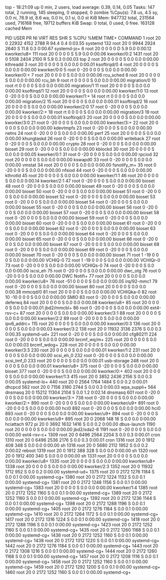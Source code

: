 top - 18:21:09 up 0 min,  2 users,  load average: 0.39, 0.14, 0.05
Tasks: 147 total,   2 running, 145 sleeping,   0 stopped,   0 zombie
%Cpu(s):  7.8 us,  4.5 sy,  0.0 ni, 78.9 id,  8.6 wa,  0.0 hi,  0.1 si,  0.0 st
KiB Mem:    947732 total,   231564 used,   716168 free,    19712 buffers
KiB Swap:        0 total,        0 used,        0 free.   163128 cached Mem

  PID USER      PR  NI    VIRT    RES    SHR S  %CPU %MEM     TIME+ COMMAND
    1 root      20   0   22932   4152   2788 R  94.4  0.4   0:03.55 systemd
  132 root      20   0    9944   2924   2640 S  11.8  0.3   0:00.67 systemd-jo+
    6 root      20   0       0      0      0 D   5.9  0.0   0:00.12 kworker/u8+
  111 root      20   0       0      0      0 S   5.9  0.0   0:00.06 kworker/0:2
 1431 root      20   0    5108   2404   2100 R   5.9  0.3   0:00.03 top
    2 root      20   0       0      0      0 S   0.0  0.0   0:00.00 kthreadd
    3 root      20   0       0      0      0 S   0.0  0.0   0:00.01 ksoftirqd/0
    4 root      20   0       0      0      0 S   0.0  0.0   0:00.00 kworker/0:0
    5 root       0 -20       0      0      0 S   0.0  0.0   0:00.00 kworker/0:+
    7 root      20   0       0      0      0 S   0.0  0.0   0:00.06 rcu_sched
    8 root      20   0       0      0      0 S   0.0  0.0   0:00.00 rcu_bh
    9 root      rt   0       0      0      0 S   0.0  0.0   0:00.00 migration/0
   10 root      rt   0       0      0      0 S   0.0  0.0   0:00.00 migration/1
   11 root      20   0       0      0      0 S   0.0  0.0   0:00.00 ksoftirqd/1
   12 root      20   0       0      0      0 S   0.0  0.0   0:00.00 kworker/1:0
   13 root       0 -20       0      0      0 S   0.0  0.0   0:00.00 kworker/1:+
   14 root      rt   0       0      0      0 S   0.0  0.0   0:00.00 migration/2
   15 root      20   0       0      0      0 S   0.0  0.0   0:00.01 ksoftirqd/2
   16 root      20   0       0      0      0 S   0.0  0.0   0:00.00 kworker/2:0
   17 root       0 -20       0      0      0 S   0.0  0.0   0:00.00 kworker/2:+
   18 root      rt   0       0      0      0 S   0.0  0.0   0:00.00 migration/3
   19 root      20   0       0      0      0 S   0.0  0.0   0:00.01 ksoftirqd/3
   20 root      20   0       0      0      0 S   0.0  0.0   0:00.00 kworker/3:0
   21 root       0 -20       0      0      0 S   0.0  0.0   0:00.00 kworker/3:+
   22 root      20   0       0      0      0 S   0.0  0.0   0:00.00 kdevtmpfs
   23 root       0 -20       0      0      0 S   0.0  0.0   0:00.00 netns
   24 root       0 -20       0      0      0 S   0.0  0.0   0:00.00 perf
   25 root      20   0       0      0      0 S   0.0  0.0   0:00.00 khungtaskd
   26 root       0 -20       0      0      0 S   0.0  0.0   0:00.00 writeback
   27 root       0 -20       0      0      0 S   0.0  0.0   0:00.00 crypto
   28 root       0 -20       0      0      0 S   0.0  0.0   0:00.00 bioset
   29 root       0 -20       0      0      0 S   0.0  0.0   0:00.00 kblockd
   30 root      20   0       0      0      0 S   0.0  0.0   0:00.05 kworker/0:1
   31 root       0 -20       0      0      0 S   0.0  0.0   0:00.00 rpciod
   32 root      20   0       0      0      0 S   0.0  0.0   0:00.00 kswapd0
   33 root       0 -20       0      0      0 S   0.0  0.0   0:00.00 vmstat
   34 root      20   0       0      0      0 S   0.0  0.0   0:00.00 fsnotify_m+
   35 root       0 -20       0      0      0 S   0.0  0.0   0:00.00 nfsiod
   44 root       0 -20       0      0      0 S   0.0  0.0   0:00.00 kthrotld
   45 root      20   0       0      0      0 S   0.0  0.0   0:00.00 kworker/1:1
   46 root      20   0       0      0      0 S   0.0  0.0   0:00.14 kworker/2:1
   47 root       0 -20       0      0      0 S   0.0  0.0   0:00.00 bioset
   48 root       0 -20       0      0      0 S   0.0  0.0   0:00.00 bioset
   49 root       0 -20       0      0      0 S   0.0  0.0   0:00.00 bioset
   50 root       0 -20       0      0      0 S   0.0  0.0   0:00.00 bioset
   51 root       0 -20       0      0      0 S   0.0  0.0   0:00.00 bioset
   52 root       0 -20       0      0      0 S   0.0  0.0   0:00.00 bioset
   53 root       0 -20       0      0      0 S   0.0  0.0   0:00.00 bioset
   54 root       0 -20       0      0      0 S   0.0  0.0   0:00.00 bioset
   55 root       0 -20       0      0      0 S   0.0  0.0   0:00.00 bioset
   56 root       0 -20       0      0      0 S   0.0  0.0   0:00.00 bioset
   57 root       0 -20       0      0      0 S   0.0  0.0   0:00.00 bioset
   58 root       0 -20       0      0      0 S   0.0  0.0   0:00.00 bioset
   59 root       0 -20       0      0      0 S   0.0  0.0   0:00.00 bioset
   60 root       0 -20       0      0      0 S   0.0  0.0   0:00.00 bioset
   61 root       0 -20       0      0      0 S   0.0  0.0   0:00.00 bioset
   62 root       0 -20       0      0      0 S   0.0  0.0   0:00.00 bioset
   63 root       0 -20       0      0      0 S   0.0  0.0   0:00.00 bioset
   64 root       0 -20       0      0      0 S   0.0  0.0   0:00.00 bioset
   65 root       0 -20       0      0      0 S   0.0  0.0   0:00.00 bioset
   66 root       0 -20       0      0      0 S   0.0  0.0   0:00.00 bioset
   67 root       0 -20       0      0      0 S   0.0  0.0   0:00.00 bioset
   68 root       0 -20       0      0      0 S   0.0  0.0   0:00.00 bioset
   69 root       0 -20       0      0      0 S   0.0  0.0   0:00.00 bioset
   70 root       0 -20       0      0      0 S   0.0  0.0   0:00.00 bioset
   71 root       1 -19       0      0      0 S   0.0  0.0   0:00.00 VCHIQ-0
   72 root       1 -19       0      0      0 S   0.0  0.0   0:00.00 VCHIQr-0
   73 root       0 -20       0      0      0 S   0.0  0.0   0:00.00 VCHIQs-0
   74 root       0 -20       0      0      0 S   0.0  0.0   0:00.00 iscsi_eh
   75 root       0 -20       0      0      0 S   0.0  0.0   0:00.00 dwc_otg
   76 root       0 -20       0      0      0 S   0.0  0.0   0:00.00 DWC Notifi+
   77 root      20   0       0      0      0 S   0.0  0.0   0:00.00 kworker/u8+
   78 root     -51   0       0      0      0 S   0.0  0.0   0:00.05 irq/92-mmc1
   79 root       0 -20       0      0      0 S   0.0  0.0   0:00.00 bioset
   80 root      20   0       0      0      0 S   0.0  0.0   0:00.38 mmcqd/0
   81 root      20   0       0      0      0 S   0.0  0.0   0:00.00 VCHIQka-0
   82 root      10 -10       0      0      0 S   0.0  0.0   0:00.00 SMIO
   83 root       0 -20       0      0      0 S   0.0  0.0   0:00.00 deferwq
   84 root      20   0       0      0      0 S   0.0  0.0   0:00.08 kworker/u8+
   85 root      20   0       0      0      0 S   0.0  0.0   0:00.01 jbd2/mmcbl+
   86 root       0 -20       0      0      0 S   0.0  0.0   0:00.00 ext4-rsv-c+
   87 root      20   0       0      0      0 S   0.0  0.0   0:00.00 kworker/3:1
   88 root      20   0       0      0      0 S   0.0  0.0   0:00.00 kworker/2:2
   89 root       0 -20       0      0      0 S   0.0  0.0   0:00.00 ipv6_addrc+
  115 root      20   0       0      0      0 S   0.0  0.0   0:00.00 kworker/0:3
  136 root      20   0       0      0      0 S   0.0  0.0   0:00.03 kworker/3:2
  138 root      20   0   11932   3136   2376 S   0.0  0.3   0:00.35 systemd-ud+
  221 root       0 -20       0      0      0 S   0.0  0.0   0:00.00 cfg80211
  224 root       0 -20       0      0      0 S   0.0  0.0   0:00.00 brcmf_wq/m+
  225 root      20   0       0      0      0 S   0.0  0.0   0:00.03 brcmf_wdog+
  228 root      20   0       0      0      0 S   0.0  0.0   0:00.00 kworker/3:3
  230 root      20   0       0      0      0 S   0.0  0.0   0:00.01 kworker/1:2
  231 root      20   0       0      0      0 S   0.0  0.0   0:00.00 scsi_eh_0
  232 root       0 -20       0      0      0 S   0.0  0.0   0:00.00 scsi_tmf_0
  233 root      20   0       0      0      0 S   0.0  0.0   0:00.01 usb-storage
  248 root      20   0       0      0      0 S   0.0  0.0   0:00.01 kworker/u8+
  375 root       0 -20       0      0      0 S   0.0  0.0   0:00.00 bioset
  377 root       0 -20       0      0      0 S   0.0  0.0   0:00.00 kworker/0:+
  402 root      20   0       0      0      0 S   0.0  0.0   0:00.00 kworker/1:3
  415 root      20   0    3852   2436   2156 S   0.0  0.3   0:00.05 systemd-lo+
  440 root      20   0    2564   1764   1484 S   0.0  0.2   0:00.01 dhcpcd
  562 root      20   0    7156   3180   2744 S   0.0  0.3   0:00.03 wpa_suppli+
  564 dnsmasq   20   0   15212  11304   2104 S   0.0  1.2   0:02.14 dnsmasq
  601 root       0 -20       0      0      0 S   0.0  0.0   0:00.00 kworker/3:+
  738 root       0 -20       0      0      0 S   0.0  0.0   0:00.00 kworker/2:+
  890 root       0 -20       0      0      0 S   0.0  0.0   0:00.00 kworker/u9+
  891 root       0 -20       0      0      0 S   0.0  0.0   0:00.00 hci0
  892 root       0 -20       0      0      0 S   0.0  0.0   0:00.00 hci0
  893 root       0 -20       0      0      0 S   0.0  0.0   0:00.00 kworker/u9+
  894 root       0 -20       0      0      0 S   0.0  0.0   0:00.00 kworker/u9+
  895 root      20   0    2068    148     16 S   0.0  0.0   0:00.00 hciattach
  972 pi        20   0    3692   1632   1416 S   0.0  0.2   0:00.00 dbus-launch
 1190 root      20   0       0      0      0 S   0.0  0.0   0:00.00 jbd2/sda2-8
 1191 root       0 -20       0      0      0 S   0.0  0.0   0:00.00 ext4-rsv-c+
 1309 root      20   0    6496   2564   2204 S   0.0  0.3   0:00.01 cron
 1310 root      20   0    6496   2536   2176 S   0.0  0.3   0:00.01 cron
 1316 root      20   0    1912    408    348 S   0.0  0.0   0:00.00 sh
 1318 root      20   0    5680   2112   1952 S   0.0  0.2   0:00.02 reboot
 1319 root      20   0    1912    388    328 S   0.0  0.0   0:00.00 sh
 1320 root      20   0    1912    400    340 S   0.0  0.0   0:00.00 sh
 1331 root      20   0       0      0      0 S   0.0  0.0   0:00.00 kworker/u8+
 1335 root      20   0       0      0      0 S   0.0  0.0   0:00.00 kworker/u8+
 1338 root      20   0       0      0      0 S   0.0  0.0   0:00.00 kworker/2:3
 1352 root      20   0   11932   1712    952 S   0.0  0.2   0:00.00 systemd-ud+
 1375 root      20   0    2172   1276   1184 S   0.0  0.1   0:00.00 systemd-cg+
 1380 root      20   0    2172   1224   1132 S   0.0  0.1   0:00.00 systemd-cg+
 1381 root      20   0    2172   1248   1156 S   0.0  0.1   0:00.00 systemd-cg+
 1383 root      20   0       0      0      0 S   0.0  0.0   0:00.00 kworker/1:4
 1385 root      20   0    2172   1252   1160 S   0.0  0.1   0:00.00 systemd-cg+
 1389 root      20   0    2172   1252   1160 S   0.0  0.1   0:00.00 systemd-cg+
 1392 root      20   0    2172   1236   1144 S   0.0  0.1   0:00.00 systemd-cg+
 1398 root      20   0    2172   1288   1196 S   0.0  0.1   0:00.00 systemd-cg+
 1405 root      20   0    2172   1276   1184 S   0.0  0.1   0:00.00 systemd-cg+
 1410 root      20   0    2172   1264   1172 S   0.0  0.1   0:00.00 systemd-cg+
 1417 root      20   0    2172   1316   1224 S   0.0  0.1   0:00.00 systemd-cg+
 1418 root      20   0    2172   1288   1196 S   0.0  0.1   0:00.00 systemd-cg+
 1423 root      20   0    2172   1252   1160 S   0.0  0.1   0:00.00 systemd-cg+
 1435 root      20   0    2172   1260   1168 S   0.0  0.1   0:00.00 systemd-cg+
 1436 root      20   0    2172   1252   1160 S   0.0  0.1   0:00.00 systemd-cg+
 1438 root      20   0    2172   1312   1220 S   0.0  0.1   0:00.00 systemd-cg+
 1442 root      20   0    2172   1276   1184 S   0.0  0.1   0:00.00 systemd-cg+
 1443 root      20   0    2172   1308   1216 S   0.0  0.1   0:00.00 systemd-cg+
 1444 root      20   0    2172   1260   1168 S   0.0  0.1   0:00.00 systemd-cg+
 1457 root      20   0    2172   1208   1116 S   0.0  0.1   0:00.00 systemd-cg+
 1458 root      20   0    2172   1252   1160 S   0.0  0.1   0:00.00 systemd-cg+
 1459 root      20   0    2172   1292   1200 S   0.0  0.1   0:00.00 systemd-cg+
 1460 root      20   0    2172   1252   1160 S   0.0  0.1   0:00.00 systemd-cg+
